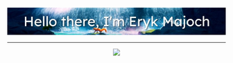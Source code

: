 <p align="center">
  <img src="https://github.com/ErykMajoch/ErykMajoch/blob/main/assets/banner.jpg"></img>
</p>

<hr>
<p align="center">
  <img src="https://komarev.com/ghpvc/?username=ErykMajoch&&color=blueviolet&style=flat-square">
</p>

